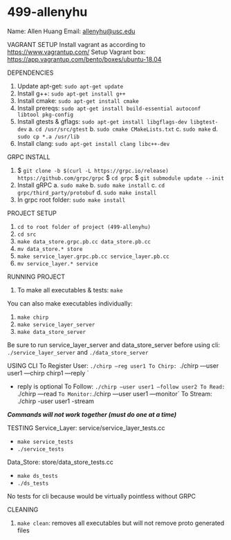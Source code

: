 # 499-allenyhu
Name: Allen Huang
Email: allenyhu@usc.edu


VAGRANT SETUP
Install vagrant as according to https://www.vagrantup.com/
Setup Vagrant box: https://app.vagrantup.com/bento/boxes/ubuntu-18.04

DEPENDENCIES
1. Update apt-get: `sudo apt-get update`
2. Install g++: `sudo apt-get install g++`
3. Install cmake: `sudo apt-get install cmake`
4. Install prereqs: `sudo apt-get install build-essential autoconf libtool pkg-config`
5. Install gtests & gflags: `sudo apt-get install libgflags-dev libgtest-dev`
   a. `cd /usr/src/gtest`
   b. `sudo cmake CMakeLists.txt`
   c. `sudo make`
   d. `sudo cp *.a /usr/lib`
6. Install clang: `sudo apt-get install clang libc++-dev`

GRPC INSTALL
1. $ `git clone -b $(curl -L https://grpc.io/release) https://github.com/grpc/grpc`
   $ `cd grpc`
   $ `git submodule update --init`
2. Install gRPC
   a. `sudo make`
   b. `sudo make install`
   c. `cd grpc/third_party/protobuf`
   d. `sudo make install`
3. In grpc root folder: `sudo make install`

PROJECT SETUP
1. `cd to root folder of project (499-allenyhu)`
2. `cd src`
3. `make data_store.grpc.pb.cc data_store.pb.cc`
4. `mv data_store.* store`
5. `make service_layer.grpc.pb.cc service_layer.pb.cc`
6. `mv service_layer.* service`

RUNNING PROJECT
1. To make all executables & tests: `make`

You can also make executables individually:
1. `make chirp`
2. `make service_layer_server`
3. `make data_store_server`

Be sure to run service_layer_server and data_store_server before using cli: `./service_layer_server` and `./data_store_server`


USING CLI
To Register User: `./chirp —reg user1
To Chirp: `./chirp —user user1 —chirp chirp1 —reply <chirp id>`
  - reply is optional
To Follow: `./chirp —user user1 —follow user2
To Read: `./chirp —read <chirp id>`
To Monitor: `./chirp —user user1 —monitor`
To Stream: ./chirp -user user1 -stream

***Commands will not work together (must do one at a time)***

TESTING
Service_Layer: service/service_layer_tests.cc
- `make service_tests`
- `./service_tests`

Data_Store: store/data_store_tests.cc
- `make ds_tests`
- `./ds_tests`

No tests for cli because would be virtually pointless without GRPC 

CLEANING
1. `make clean`: removes all executables but will not remove proto generated files
